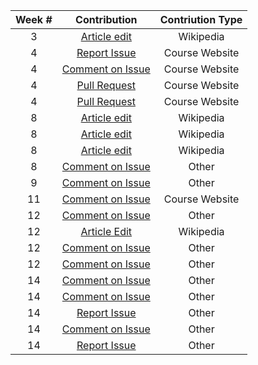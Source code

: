 | Week # | Contribution  | Contriution Type  |
| :-------:|:-------------:| :-----------------:|
|     3  | [Article edit](https://en.wikipedia.org/w/index.php?title=Khireitangiri&oldid=825165947)  | Wikipedia|
|     4  | [Report Issue](https://github.com/joannakl/cs480_s18/issues/36)  | Course Website    |
|     4  | [Comment on Issue](https://github.com/joannakl/cs480_s18/issues/2) | Course Website    |
|     4  | [Pull Request](https://github.com/joannakl/cs480_s18/pull/62)  | Course Website    |
|     4  | [Pull Request](https://github.com/joannakl/cs480_s18/pull/62/commits/bbd2f4d12591791108f76efe23aa9bea3df5565d)  | Course Website    |
|     8  | [Article edit](https://en.wikipedia.org/w/index.php?title=Trixie_Mattel&diff=prev&oldid=830714349)  | Wikipedia |
|     8  | [Article edit](https://en.wikipedia.org/w/index.php?title=Trixie_Mattel&diff=prev&oldid=830715984)  | Wikipedia |
|     8  | [Article edit](https://en.wikipedia.org/w/index.php?title=BeBe_Zahara_Benet&diff=prev&oldid=830717397)| Wikipedia |
|     8  | [Comment on Issue](https://github.com/ghostery/ghostery-extension/issues/6)  | Other |
|     9  | [Comment on Issue](https://github.com/moment/moment/issues/4508)  | Other |
|    11  | [Comment on Issue](https://github.com/joannakl/cs480_s18/issues/36)| Course Website|
| 12 | [Comment on Issue](https://github.com/ghostery/ghostery-extension/issues/24)| Other|
| 12 | [Article Edit](https://en.wikipedia.org/w/index.php?title=Donna_Summer&oldid=838861161)| Wikipedia|
| 12 | [Comment on Issue](https://github.com/electron/electron/issues/12745) | Other|
| 12 | [Comment on Issue](https://github.com/electron/electron/issues/12730) | Other |
| 14 | [Comment on Issue](https://github.com/xx45/dayjs/issues/142) | Other |
| 14 | [Comment on Issue](https://github.com/xx45/dayjs/issues/135) | Other |
| 14 | [Report Issue](https://github.com/hendricius/the-bread-code/issues/87) | Other |
| 14 | [Comment on Issue](https://github.com/nodejs/node/issues/20678) | Other |
| 14 | [Report Issue](https://github.com/serhii-londar/open-source-mac-os-apps/issues/177)| Other |






